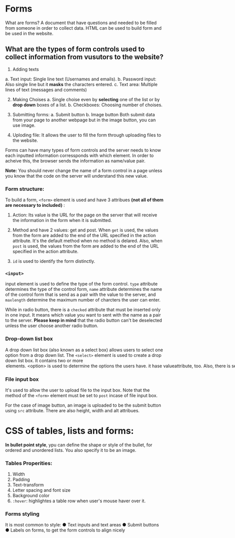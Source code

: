 # Forms

What are forms?
A document that have questions and needed to be filled from someone in order to collect data. HTML can be used to build form and be used in the website. 

## What are the types of **form controls** used to collect information from vusutors to the website?
1. Adding texts

a. Text input: Single line text (Usernames and emails).
b. Password input: Also single line but it **masks** the characters entered.
c. Text area: Multiple lines of text (messages and comments)

2. Making Choises 
a. Single choise even by **selecting** one of the list or by **drop down** boxes of a list.
b. Checkboxes: Choosing number of choises.

3. Submitting forms:
a. Submit button
b. Image button 
Both submit data from your page to another webpage but in the image button, you can use image.

4. Uploding file:
It allows the user to fill the form through uploading files to the website.

Forms can have many types of form controls and the server needs to know each inputted information corressponds with which element. In order to acheive this, the browser sends the information as name/value pair.

**Note:** You should never change the name of a form control in a page unless 
you know that the code on the server will understand this new value.

### Form structure:
To build a form, `<form>` element is used and have 3 attribues **(not all of them are necessary to included)** :
1. Action: Its value is the URL for the page on the server that will receive the information in the form when it is submitted.
2. Method and have 2 values: get and post. 
When `get` is used, the values from the form are added to the end of the URL specified in 
the action attribute. It's the default method when no method is delared. Also, when `post` is used, the values from the form are added to 
the end of the URL specified in the action attribute.

3. `id` is used to identify the form distinctly.

### `<input>` 
input element is used to define the type of the form control. `type` attribute determines the type of the control form, `name` attribute determines the name of the control form that is send as a pair with the value to the server, and `maxlength` determine the maximum number of charcters the user can enter.

While in radio button, there is a `checked` attribute that must be inserted only in one input. It means which value you want to sent with the name as a pair to the server. **Please keep in mind** that the radio button can't be deselected unless the user choose another radio button. 

### Drop-down list box 

A drop down list box (also known as a select box) allows users to select one option from a 
drop down list. The `<select>` element is used 
to create a drop down list box. It contains two or more <option> elements. `<option>` is used to determine the options the users have. it hase `value`attribute, too. Also, there is `selected` attribute to determine the value of the name to be send as a pair to the server. 

### File input box 
It's used to allow the user to upload file to the input box. Note that the method of the `<form>` element must be set to `post` incase of file input box. 

For the case of image button, an image is uploaded to be the submit button using `src` attribute. There are also height, width and alt attribues. 

# CSS of tables, lists and forms:

**In bullet point style**, ypu can define the shape or style of the bullet, for ordered and unordered lists. You also specify it to be an image.

### Tables Properities:
1. Width 
2. Padding
3. Text-transform
4. Letter spacing and font size
5. Background color 
6. `:hover`: highlightes a table row when user's mouse haver over it.

### Forms styling

It is most common to style:
● Text inputs and text areas
● Submit buttons
● Labels on forms, to get the form controls to align nicely